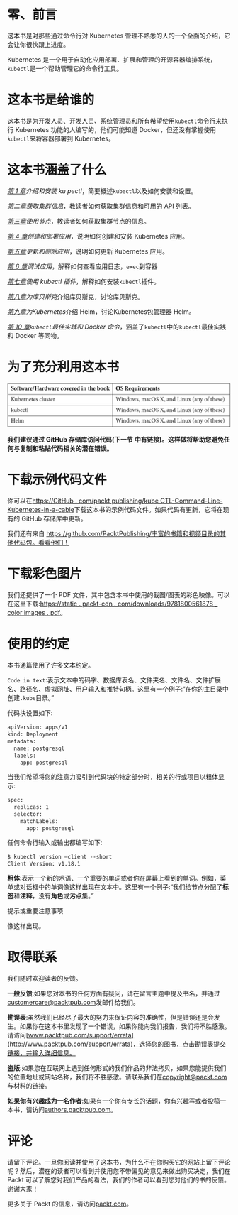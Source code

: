 # 零、前言

这本书是对那些通过命令行对 Kubernetes 管理不熟悉的人的一个全面的介绍，它会让你很快跟上进度。

Kubernetes 是一个用于自动化应用部署、扩展和管理的开源容器编排系统，`kubectl`是一个帮助管理它的命令行工具。

# 这本书是给谁的

这本书是为开发人员、开发人员、系统管理员和所有希望使用`kubectl`命令行来执行 Kubernetes 功能的人编写的，他们可能知道 Docker，但还没有掌握使用`kubectl`来将容器部署到 Kubernetes。

# 这本书涵盖了什么

[*第 1 章*](01.html#_idTextAnchor016)*介绍和安装 ku pectl*，简要概述`kubectl`以及如何安装和设置。

[*第二章*](02.html#_idTextAnchor033)*获取集群信息*，教读者如何获取集群信息和可用的 API 列表。

[*第三章*](03.html#_idTextAnchor039)*使用节点*，教读者如何获取集群节点的信息。

[*第 4 章*](04.html#_idTextAnchor049)*创建和部署应用*，说明如何创建和安装 Kubernetes 应用。

[*第五章*](05.html#_idTextAnchor055)*更新和删除应用*，说明如何更新 Kubernetes 应用。

[*第 6 章*](06.html#_idTextAnchor064)*调试应用*，解释如何查看应用日志，`exec`到容器

[*第七章*](07.html#_idTextAnchor070)*使用 kubectl 插件*，解释如何安装`kubectl`插件。

[*第八章*](08.html#_idTextAnchor076)*为库贝斯克*介绍库贝斯克，讨论库贝斯克。

[*第九章*](09.html#_idTextAnchor081)*为Kubernetes*介绍 Helm，讨论Kubernetes包管理器 Helm。

[*第 10 章*](10.html#_idTextAnchor096)*`kubectl`最佳实践和 Docker 命令*，涵盖了`kubectl`中的`kubectl`最佳实践和 Docker 等同物。

# 为了充分利用这本书

![Table_16411](img/B16411_Preface_Table1.jpg)

**我们建议通过 GitHub 存储库访问代码(下一节** **中有链接)。这样做将帮助您避免任何与复制和粘贴代码相关的潜在错误。**

# 下载示例代码文件

你可以在[https://GitHub . com/packt publishing/kube CTL-Command-Line-Kubernetes-in-a-cable](https://github.com/PacktPublishing/kubectl-Command-Line-Kubernetes-in-a-Nutshell)下载这本书的示例代码文件。如果代码有更新，它将在现有的 GitHub 存储库中更新。

我们还有来自 https://github.com/PacktPublishing/丰富的书籍和视频目录的其他代码包。看看他们！

# 下载彩色图片

我们还提供了一个 PDF 文件，其中包含本书中使用的截图/图表的彩色映像。可以在这里下载:[https://static . packt-cdn . com/downloads/9781800561878 _ color images . pdf](https://static.packt-cdn.com/downloads/9781800561878_ColorImages.pdf)。

# 使用的约定

本书通篇使用了许多文本约定。

`Code in text`:表示文本中的码字、数据库表名、文件夹名、文件名、文件扩展名、路径名、虚拟网址、用户输入和推特句柄。这里有一个例子:“在你的主目录中创建`.kube`目录。”

代码块设置如下:

```
apiVersion: apps/v1
kind: Deployment
metadata:
  name: postgresql
  labels:
    app: postgresql
```

当我们希望将您的注意力吸引到代码块的特定部分时，相关的行或项目以粗体显示:

```
spec:
  replicas: 1
  selector:
    matchLabels:
      app: postgresql
```

任何命令行输入或输出都编写如下:

```
$ kubectl version –client --short
Client Version: v1.18.1
```

**粗体**:表示一个新的术语、一个重要的单词或者你在屏幕上看到的单词。例如，菜单或对话框中的单词像这样出现在文本中。这里有一个例子:“我们给节点分配了**标签**和**注释**，没有**角色**或**污点**集。”

提示或重要注意事项

像这样出现。

# 取得联系

我们随时欢迎读者的反馈。

**一般反馈**:如果您对本书的任何方面有疑问，请在留言主题中提及书名，并通过[customercare@packtpub.com](mailto:customercare@packtpub.com)发邮件给我们。

**勘误表**:虽然我们已经尽了最大的努力来保证内容的准确性，但是错误还是会发生。如果你在这本书里发现了一个错误，如果你能向我们报告，我们将不胜感激。请访问[www.packtpub.com/support/errata](http://www.packtpub.com/support/errata)，选择您的图书，点击勘误表提交链接，并输入详细信息。

**盗版**:如果您在互联网上遇到任何形式的我们作品的非法拷贝，如果您能提供我们的位置地址或网站名称，我们将不胜感激。请联系我们在[copyright@packt.com](mailto:copyright@packt.com)与材料的链接。

**如果你有兴趣成为一名作者**:如果有一个你有专长的话题，你有兴趣写或者投稿一本书，请访问[authors.packtpub.com](http://authors.packtpub.com)。

# 评论

请留下评论。一旦你阅读并使用了这本书，为什么不在你购买它的网站上留下评论呢？然后，潜在的读者可以看到并使用您不带偏见的意见来做出购买决定，我们在 Packt 可以了解您对我们产品的看法，我们的作者可以看到您对他们的书的反馈。谢谢大家！

更多关于 Packt 的信息，请访问[packt.com](http://packt.com)。